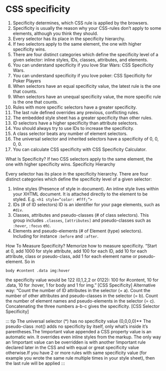 # CSS specificity

1. Specificity determines, which CSS rule is applied by the browsers.
2. Specificity is usually the reason why your CSS-rules don’t apply to some elements, although you think they should.
3. Every selector has its place in the specificity hierarchy.
4. If two selectors apply to the same element, the one with higher specificity wins.
5. There are four distinct categories which define the specificity level of a given selector: inline styles, IDs, classes, attributes, and elements.
6. You can understand specificity if you love Star Wars: CSS Specificity Wars.
7. You can understand specificity if you love poker: CSS Specificity for Poker Players
8. When selectors have an equal specificity value, the latest rule is the one that counts.
9. When selectors have an unequal specificity value, the more specific rule is the one that counts.
10. Rules with more specific selectors have a greater specificity.
11. The last rule defined overrides any previous, conflicting rules.
12. The embedded style sheet has a greater specificity than other rules.
13. ID selectors have a higher specificity than attribute selectors.
14. You should always try to use IDs to increase the specificity.
15. A class selector beats any number of element selectors.
16. The universal selector and inherited selectors have a specificity of 0, 0, 0, 0.
17. You can calculate CSS specificity with CSS Specificity Calculator.

What Is Specificity?
If two CSS selectors apply to the same element, the one with higher specificity wins.
Specificity Hierarchy

Every selector has its place in the specificity hierarchy. There are four distinct categories which define the specificity level of a given selector:

1. Inline styles (Presence of style in document). An inline style lives within your XHTML document. It is attached directly to the element to be styled. E.g. `<h1 style=“color: #fff;”>`
2. IDs (# of ID selectors) ID is an identifier for your page elements, such as `#div`.
3. Classes, attributes and pseudo-classes (# of class selectors). This group includes `.classes`, `[attributes]` and pseudo-classes such as `:hover`, `:focus` etc.
4. Elements and pseudo-elements (# of Element (type) selectors). Including for instance `:before` and `:after`.

How To Measure Specificity?
Memorize how to measure specificity. “Start at 0, add 1000 for style attribute, add 100 for each ID, add 10 for each attribute, class or pseudo-class, add 1 for each element name or pseudo-element. So in

    body #content .data img:hover

the specificity value would be 122 (0,1,2,2 or 0122): 100 for #content, 10 for .data, 10 for :hover, 1 for body and 1 for img.” [CSS Specificity]
Alternative way: “Count the number of ID attributes in the selector (= a). Count the number of other attributes and pseudo-classes in the selector (= b). Count the number of element names and pseudo-elements in the selector (= c). Concatenating the three numbers a-b-c gives the specificity. [CSS Selector Specificity]

::: tip
The universal selector (\*) has no specificity value (0,0,0,0)\*\* The pseudo-class :not() adds no specificity by itself, only what’s inside it’s parentheses.The !important value appended a CSS property value is an automatic win. It overrides even inline styles from the markup. The only way an !important value can be overridden is with another !important rule declared later in the CSS and with equal or great specificity value otherwise.If you have 2 or more rules with same specificity value (for example you wrote the same rule multiple times in your style sheet), then the last rule will be applied
:::
